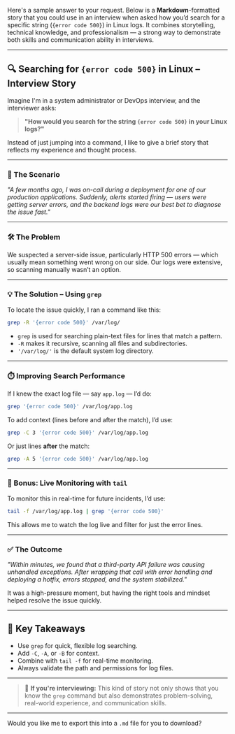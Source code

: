 Here's a sample answer to your request. Below is a **Markdown**-formatted story that you could use in an interview when asked how you’d search for a specific string (`{error code 500}`) in Linux logs. It combines storytelling, technical knowledge, and professionalism — a strong way to demonstrate both skills and communication ability in interviews.

---

## 🔍 Searching for `{error code 500}` in Linux – Interview Story

Imagine I'm in a system administrator or DevOps interview, and the interviewer asks:

> **"How would you search for the string `{error code 500}` in your Linux logs?"**

Instead of just jumping into a command, I like to give a brief story that reflects my experience and thought process.

---

### 🎯 The Scenario

*"A few months ago, I was on-call during a deployment for one of our production applications. Suddenly, alerts started firing — users were getting server errors, and the backend logs were our best bet to diagnose the issue fast."*

---

### 🛠️ The Problem

We suspected a server-side issue, particularly HTTP 500 errors — which usually mean something went wrong on our side. Our logs were extensive, so scanning manually wasn’t an option.

---

### 💡 The Solution – Using `grep`

To locate the issue quickly, I ran a command like this:

```bash
grep -R '{error code 500}' /var/log/
```

* `grep` is used for searching plain-text files for lines that match a pattern.
* `-R` makes it recursive, scanning all files and subdirectories.
* `'/var/log/'` is the default system log directory.

---

### ⏱️ Improving Search Performance

If I knew the exact log file — say `app.log` — I’d do:

```bash
grep '{error code 500}' /var/log/app.log
```

To add context (lines before and after the match), I’d use:

```bash
grep -C 3 '{error code 500}' /var/log/app.log
```

Or just lines **after** the match:

```bash
grep -A 5 '{error code 500}' /var/log/app.log
```

---

### 🔄 Bonus: Live Monitoring with `tail`

To monitor this in real-time for future incidents, I’d use:

```bash
tail -f /var/log/app.log | grep '{error code 500}'
```

This allows me to watch the log live and filter for just the error lines.

---

### ✅ The Outcome

*"Within minutes, we found that a third-party API failure was causing unhandled exceptions. After wrapping that call with error handling and deploying a hotfix, errors stopped, and the system stabilized."*

It was a high-pressure moment, but having the right tools and mindset helped resolve the issue quickly.

---

## 🧠 Key Takeaways

* Use `grep` for quick, flexible log searching.
* Add `-C`, `-A`, or `-B` for context.
* Combine with `tail -f` for real-time monitoring.
* Always validate the path and permissions for log files.

---

> 💬 **If you're interviewing:** This kind of story not only shows that you know the `grep` command but also demonstrates problem-solving, real-world experience, and communication skills.

---

Would you like me to export this into a `.md` file for you to download?
